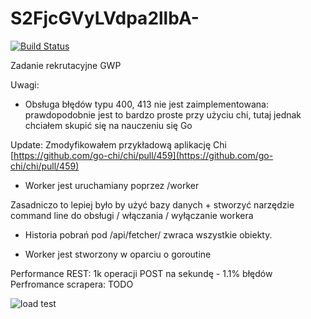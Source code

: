 # S2FjcGVyLVdpa2llbA-

[![Build Status](https://travis-ci.com/kwikiel/S2FjcGVyLVdpa2llbA-.svg?branch=master)](https://travis-ci.com/kwikiel/S2FjcGVyLVdpa2llbA-)

Zadanie rekrutacyjne GWP

Uwagi: 
- Obsługa błędów typu 400, 413 nie jest zaimplementowana: prawdopodobnie jest to bardzo proste przy użyciu chi, 
tutaj jednak chciałem skupić się na nauczeniu się Go

Update: Zmodyfikowałem przykładową aplikację Chi [https://github.com/go-chi/chi/pull/459](https://github.com/go-chi/chi/pull/459) 


- Worker jest uruchamiany poprzez /worker 

Zasadniczo to lepiej było by użyć bazy danych + stworzyć narzędzie command line do obsługi / włączania / wyłączanie workera

- Historia pobrań pod /api/fetcher/ zwraca wszystkie obiekty. 

- Worker jest stworzony w oparciu o goroutine 


Performance REST: 1k operacji POST na sekundę - 1.1% błędów
Perfromance scrapera: TODO

![load test](https://i.imgur.com/7leYgIw.png)

